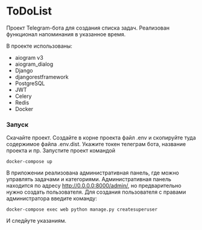 # ToDoList
Проект Telegram-бота для создания списка задач. Реализован функционал напоминания в указанное время. 

В проекте использованы:
* aiogram v3
* aiogram_dialog
* Django
* djangorestframework
* PostgreSQL
* JWT
* Celery
* Redis
* Docker


### Запуск 

Скачайте проект. Создайте в корне проекта файл .env и скопируйте туда содержимое файла .env.dist. Укажите токен телеграм бота, название проекта и пр.
Запустите проект командой
   ```shell
   docker-compose up
   ```

В приложении реализована административная панель, где можно управлять задачами и категориями. Административная панель находится по адресу http://0.0.0.0:8000/admin/, но предварительно нужно создать пользователя. 
Для создания пользователя с правами администратора введите команду:

   ```shell
   docker-compose exec web python manage.py createsuperuser
   ```

И следйуте указаниям.